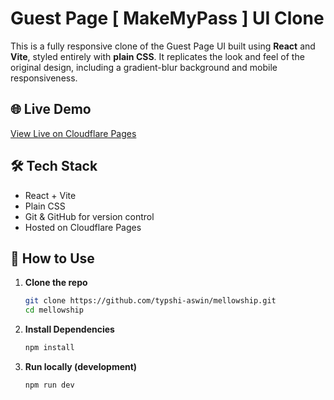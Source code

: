 # Guest Page [ MakeMyPass ] UI Clone

This is a fully responsive clone of the Guest Page UI built using **React** and **Vite**, styled entirely with **plain CSS**. It replicates the look and feel of the original design, including a gradient-blur background and mobile responsiveness.

## 🌐 Live Demo
[View Live on Cloudflare Pages](https://mellowship.pages.dev)

## 🛠 Tech Stack
- React + Vite
- Plain CSS
- Git & GitHub for version control
- Hosted on Cloudflare Pages

## 🚀 How to Use

1. **Clone the repo**
   ```bash
   git clone https://github.com/typshi-aswin/mellowship.git
   cd mellowship
   ```
2. **Install Dependencies**
   ```bash
   npm install
   ```
3. **Run locally (development)**
   ```bash
   npm run dev
   ```

